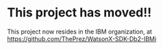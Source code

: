 # This project has moved!!
This project now resides in the IBM organization, at https://github.com/ThePrez/WatsonX-SDK-Db2-IBMi
